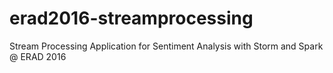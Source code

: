 # erad2016-streamprocessing
Stream Processing Application for Sentiment Analysis with Storm and Spark @ ERAD 2016
